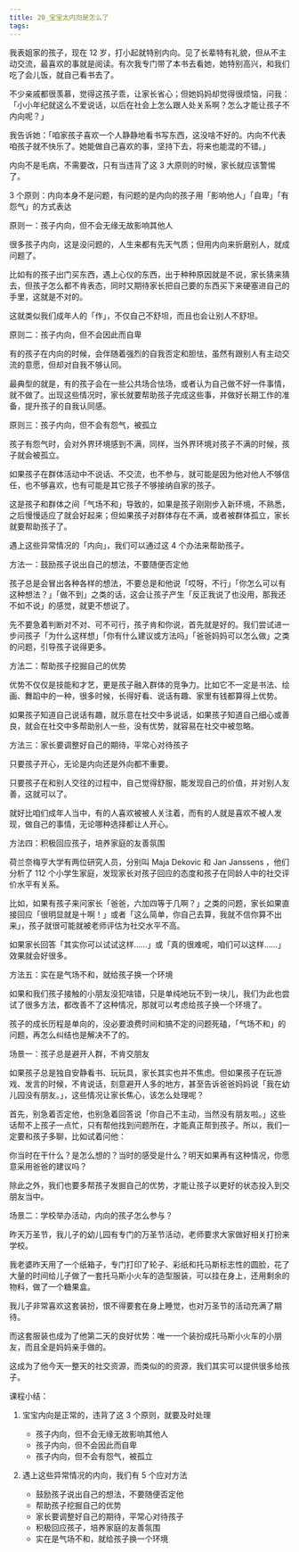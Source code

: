 ```yaml
---
title: 20_宝宝太内向是怎么了
tags: 
---
```


我表姐家的孩子，现在 12 岁，打小起就特别内向。见了长辈特有礼貌，但从不主动交流，最喜欢的事就是阅读。有次我专门带了本书去看她，她特别高兴，和我们吃了会儿饭，就自己看书去了。
 
不少亲戚都很羡慕，觉得这孩子乖，让家长省心；但她妈妈却觉得很烦恼，问我：「小小年纪就这么不爱说话，以后在社会上怎么跟人处关系啊？怎么才能让孩子不内向呢？」
 
我告诉她：「咱家孩子喜欢一个人静静地看书写东西，这没啥不好的。内向不代表咱孩子就不快乐了。她能做自己喜欢的事，坚持下去，将来也能混的不错。」
 
内向不是毛病，不需要改，只有当违背了这 3 大原则的时候，家长就应该警惕了。
 
3 个原则：内向本身不是问题，有问题的是内向的孩子用「影响他人」「自卑」「有怨气」的方式表达

原则一：孩子内向，但不会无缘无故影响其他人

很多孩子内向，这是没问题的，人生来都有先天气质；但用内向来折磨别人，就成问题了。
 
比如有的孩子出门买东西，遇上心仪的东西，出于种种原因就是不说，家长猜来猜去，但孩子怎么都不肯表态，同时又期待家长把自己要的东西买下来硬塞进自己的手里，这就是不对的。
 
这就类似我们成年人的「作」，不仅自己不舒坦，而且也会让别人不舒坦。



原则二：孩子内向，但不会因此而自卑

有的孩子在内向的时候，会伴随着强烈的自我否定和胆怯，虽然有跟别人有主动交流的意愿，但却对自我不够认同。
 
最典型的就是，有的孩子会在一些公共场合怯场，或者认为自己做不好一件事情，就不做了。出现这些情况时，家长就要帮助孩子完成这些事，并做好长期工作的准备，提升孩子的自我认同感。

原则三：孩子内向，但不会有怨气，被孤立

孩子有怨气时，会对外界环境感到不满，同样，当外界环境对孩子不满的时候，孩子就会被孤立。
 
如果孩子在群体活动中不说话、不交流，也不参与，就可能是因为他对他人不够信任，也不够喜欢，也有可能是其它孩子不够接纳自家的孩子。
 
这是孩子和群体之间「气场不和」导致的，如果是孩子刚刚步入新环境，不熟悉，之后慢慢适应了就会好起来；但如果孩子对群体存在不满，或者被群体孤立，家长就要帮助孩子了。

遇上这些异常情况的「内向」，我们可以通过这 4 个办法来帮助孩子。
 
方法一：鼓励孩子说出自己的想法，不要随便否定他
 


孩子总是会冒出各种各样的想法，不要总是和他说「哎呀，不行」「你怎么可以有这种想法？」「做不到」之类的话，这会让孩子产生「反正我说了也没用，那我还不如不说」的感觉，就更不想说了。
 
先不要急着判断对不对、可不可行，孩子肯和你说，首先就是好的。我们尝试进一步问孩子「为什么这样想」「你有什么建议或方法吗」「爸爸妈妈可以怎么做」之类的问题，引导孩子说得更多。
 
方法二：帮助孩子挖掘自己的优势
 
优势不仅仅是技能和才艺，更是孩子融入群体的竞争力。比如它不一定是书法、绘画、舞蹈中的一种，很多时候，长得好看、说话有趣、家里有钱都算得上优势。
 
如果孩子知道自己说话有趣，就乐意在社交中多说话，如果孩子知道自己细心或善良，就会在社交中多帮助别人一些，没有优势，就容易在社交中被忽略。
 
方法三：家长要调整好自己的期待，平常心对待孩子
 
只要孩子开心，无论是内向还是外向都不重要。
 
只要孩子在和别人交往的过程中，自己觉得舒服，能发现自己的价值，并对别人友善，这就可以了。
 
就好比咱们成年人当中，有的人喜欢被被人关注着，而有的人就是喜欢不被人发现，做自己的事情，无论哪种选择都让人开心。
 
方法四：积极回应孩子，培养家庭的友善氛围
 


荷兰奈梅亨大学有两位研究人员，分别叫 Maja Dekovic 和 Jan Janssens ，他们分析了 112 个小学生家庭，发现家长对孩子回应的态度和孩子在同龄人中的社交评价水平有关系。
 
比如，如果有孩子来问家长「爸爸，六加四等于几啊？」之类的问题，家长如果直接回应「很明显就是十啊！」或者「这么简单，你自己去算，我就不信你算不出来」，孩子就很可能就被老师评估为社交水平不高。
 
如果家长回答「其实你可以试试这样……」或「真的很难呢，咱们可以这样……」效果就会好很多。
 
方法五：实在是气场不和，就给孩子换一个环境
 
如果和我们孩子接触的小朋友没犯啥错，只是单纯地玩不到一块儿，我们为此也尝试了很多方法，都改善不了这种情况，那就可以考虑给孩子换一个环境了。
 
孩子的成长历程是单向的，没必要浪费时间和搞不定的问题死磕，「气场不和」的问题，再怎么纠结也是解决不了的。
 
场景一：孩子总是避开人群，不肯交朋友
 
如果孩子总是独自安静看书、玩玩具，家长其实也并不焦虑。但如果孩子在玩游戏、发言的时候，不肯说话，刻意避开人多的地方，甚至告诉爸爸妈妈说「我在幼儿园没有朋友。」，这些情况让家长焦心，该怎么处理呢？
 
首先，别急着否定他，也别急着回答说「你自己不主动，当然没有朋友啦。」这些话帮不上孩子一点忙，只有帮他找到问题所在，才能真正帮到孩子。所以，我们一定要和孩子多聊，比如试着问他：
 
你当时在干什么？是怎么想的？当时的感受是什么？明天如果再有这种情况，你愿意采用爸爸的建议吗？
 
除此之外，我们也要多帮孩子发掘自己的优势，才能让孩子以更好的状态投入到交朋友当中。
 
场景二：学校举办活动，内向的孩子怎么参与？
 
昨天万圣节，我儿子的幼儿园有专门的万圣节活动，老师要求大家做好相关打扮来学校。
 
我老婆昨天用了一个纸箱子，专门打印了轮子、彩纸和托马斯标志性的圆脸，花了大量的时间给儿子做了一套托马斯小火车的造型服装，可以挂在身上，还用剩余的物料，做了一个糖果盒。
 
我儿子非常喜欢这套装扮，恨不得要套在身上睡觉，也对万圣节的活动充满了期待。
 
而这套服装也成为了他第二天的良好优势：唯一一个装扮成托马斯小火车的小朋友，而且全是妈妈亲手做的。
 
这成为了他今天一整天的社交资源，而类似的的资源，我们其实可以提供很多给孩子。
 
课程小结：
 
1. 宝宝内向是正常的，违背了这 3 个原则，就要及时处理
	- 孩子内向，但不会无缘无故影响其他人
	- 孩子内向，但不会因此而自卑
	- 孩子内向，但不会有怨气，被孤立

2. 遇上这些异常情况的内向，我们有 5 个应对方法
	- 鼓励孩子说出自己的想法，不要随便否定他
	- 帮助孩子挖掘自己的优势
	- 家长要调整好自己的期待，平常心对待孩子
	- 积极回应孩子，培养家庭的友善氛围
	- 实在是气场不和，就给孩子换一个环境
 